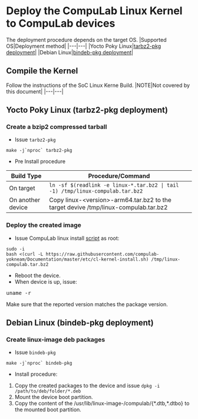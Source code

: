 # Deploy the CompuLab Linux Kernel to CompuLab devices

The deployment procedure depends on the target OS.
|Supported OS|Deployment method|
|---|---|
|Yocto Poky Linux|[tarbz2-pkg deployment](#yocto-poky-linux-tarbz2-pkg-deployment)|
|Debian Linux|[bindeb-pkg deployment](#debian-linux-bindeb-pkg-deployment)|

## Compile the Kernel
Follow the instructions of the SoC Linux Kerne Build.
|NOTE|Not covered by this document|
|---|---|

## Yocto Poky Linux (tarbz2-pkg deployment)

### Create a bzip2 compressed tarball
* Issue ``tarbz2-pkg``
```
make -j`nproc` tarbz2-pkg
```
* Pre Install procedure

|Build Type|Procedure/Command|
|---|---|
|On target|``ln -sf $(readlink -e linux-*.tar.bz2 \| tail -1) /tmp/linux-compulab.tar.bz2``|
|On another device|Copy linux-\<version\>-arm64.tar.bz2 to the target devive /tmp/linux-compulab.tar.bz2|

### Deploy the created image
* Issue CompuLab linux install [script](https://github.com/compulab-yokneam/Documentation/blob/master/etc/cl-kernel-install.sh) as root:
```
sudo -i
bash <(curl -L https://raw.githubusercontent.com/compulab-yokneam/Documentation/master/etc/cl-kernel-install.sh) /tmp/linux-compulab.tar.bz2
```
* Reboot the device.
* When device is up, issue:
<pre>
uname -r
</pre>
Make sure that the reported version matches the package version.

## Debian Linux (bindeb-pkg deployment)

### Create linux-image deb packages
* Issue ``bindeb-pkg``
```
make -j`nproc` bindeb-pkg
```
* Install procedure:
1) Copy the created packages to the device and issue `dpkg -i /path/to/deb/folder/*.deb`
2) Mount the device boot partition.
3) Copy the content of the /usr/lib/linux-image-<version>/compulab/{\*.dtb,\*.dtbo} to the mounted boot partition.
